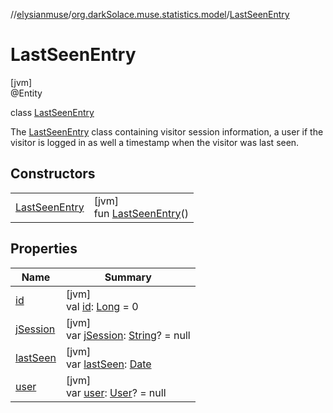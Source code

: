 //[elysianmuse](../../../index.md)/[org.darkSolace.muse.statistics.model](../index.md)/[LastSeenEntry](index.md)

# LastSeenEntry

[jvm]\
@Entity

class [LastSeenEntry](index.md)

The [LastSeenEntry](index.md) class containing visitor session information, a user if the visitor is logged in as well a timestamp when the visitor was last seen.

## Constructors

| | |
|---|---|
| [LastSeenEntry](-last-seen-entry.md) | [jvm]<br>fun [LastSeenEntry](-last-seen-entry.md)() |

## Properties

| Name | Summary |
|---|---|
| [id](id.md) | [jvm]<br>val [id](id.md): [Long](https://kotlinlang.org/api/latest/jvm/stdlib/kotlin/-long/index.html) = 0 |
| [jSession](j-session.md) | [jvm]<br>var [jSession](j-session.md): [String](https://kotlinlang.org/api/latest/jvm/stdlib/kotlin/-string/index.html)? = null |
| [lastSeen](last-seen.md) | [jvm]<br>var [lastSeen](last-seen.md): [Date](https://docs.oracle.com/javase/8/docs/api/java/util/Date.html) |
| [user](user.md) | [jvm]<br>var [user](user.md): [User](../../org.darkSolace.muse.user.model/-user/index.md)? = null |
